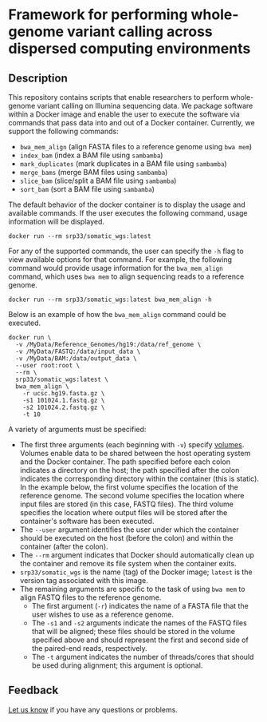 # Framework for performing whole-genome variant calling across dispersed computing environments

## Description

This repository contains scripts that enable researchers to perform whole-genome variant 
calling on Illumina sequencing data. We package software within a Docker image and enable the 
user to execute the software via commands that pass data into and out of a Docker container. 
Currently, we support the following commands:

* `bwa_mem_align` (align FASTA files to a reference genome using `bwa mem`)
* `index_bam` (index a BAM file using `sambamba`)
* `mark_duplicates` (mark duplicates in a BAM file using `sambamba`)
* `merge_bams` (merge BAM files using `sambamba`)
* `slice_bam` (slice/split a BAM file using `sambamba`)
* `sort_bam` (sort a BAM file using `sambamba`)

The default behavior of the docker container is to display the usage and available commands. 
If the user executes the following command, usage information will be displayed.

```
docker run --rm srp33/somatic_wgs:latest
```

For any of the supported commands, the user can specify the `-h` flag to view available options for 
that command. For example, the following command would provide usage information for the 
`bwa_mem_align` command, which uses `bwa mem` to align sequencing reads to a reference genome.

```
docker run --rm srp33/somatic_wgs:latest bwa_mem_align -h
```

Below is an example of how the `bwa_mem_align` command could be executed.

```
docker run \
  -v /MyData/Reference_Genomes/hg19:/data/ref_genome \ 
  -v /MyData/FASTQ:/data/input_data \
  -v /MyData/BAM:/data/output_data \
  --user root:root \
  --rm \
  srp33/somatic_wgs:latest \
  bwa_mem_align \
    -r ucsc.hg19.fasta.gz \
    -s1 101024.1.fastq.gz \
    -s2 101024.2.fastq.gz \
    -t 10
```

A variety of arguments must be specified:

* The first three arguments (each beginning with `-v`) specify [volumes](https://docs.docker.com/storage/volumes). Volumes enable data to be shared between the host operating system and the Docker container. The path specified before each colon  indicates a directory on the host; the path specified after the colon indicates the corresponding directory within the container (this is static). In the example below, the first volume specifies the location of the reference genome. The second volume specifies the location where input files are stored (in this case, FASTQ files). The third volume specifies the location where output files will be stored after the container's software has been executed.
* The `--user` argument identifies the user under which the container should be executed on the host (before the colon) and within the container (after the colon).
* The `--rm` argument indicates that Docker should automatically 
clean up the container and remove its file system when the container exits.
* `srp33/somatic_wgs` is the name (tag) of the Docker image; `latest` is the version tag associated with this image. 
* The remaining arguments are specific to the task of using `bwa mem` to align FASTQ files to the 
reference genome.
    - The first argument (`-r`) indicates the name of a FASTA file that the user wishes to use as a reference genome.
    - The `-s1` and `-s2` arguments indicate the names of the FASTQ files that will be aligned; these files should be stored in the volume specified above and should represent the first and second side of the paired-end reads, respectively.
    - The `-t` argument indicates the number of threads/cores that should be used during alignment; this argument is optional.

## Feedback

[Let us know](https://github.com/srp33/docker_u54/issues) if you have any questions or problems.

